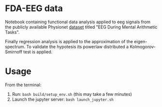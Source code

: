 # FDA-EEG data

Notebook containing functional data analysis applied to eeg signals from the publicly available Physionet [dataset](https://physionet.org/content/eegmat/1.0.0/) titled "EEG During Mental Arithmetic Tasks".

Finally regression analysis is applied to the approximation of the eigen-spectrum. To validate the hypotesis its powerlaw distributed a Kolmogorov-Smirnoff test is applied.

# Usage
From the terminal: 

1. Run: `bash build/setup_env.sh` (this may take a few minutes)
2. Launch the jupyter server: `bash launch_jupyter.sh`
